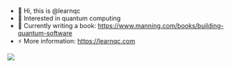 - 👋 Hi, this is @learnqc
- 👀 Interested in quantum computing
- 🌱 Currently writing a book: https://www.manning.com/books/building-quantum-software
- ⚡ More information: https://learnqc.com

[<img src="https://github.com/learnqc/code/blob/main/assets/images/Gonciulea-MEAP-HI.png">](https://www.manning.com/books/building-quantum-software)

<!---
learnqc/learnqc is a ✨ special ✨ repository because its `README.md` (this file) appears on your GitHub profile.
You can click the Preview link to take a look at your changes.

- 💞️ I’m looking to collaborate on ...
- 📫 How to reach me ...
- 😄 Pronouns: ...
- ⚡ Fun fact: ...
--->
